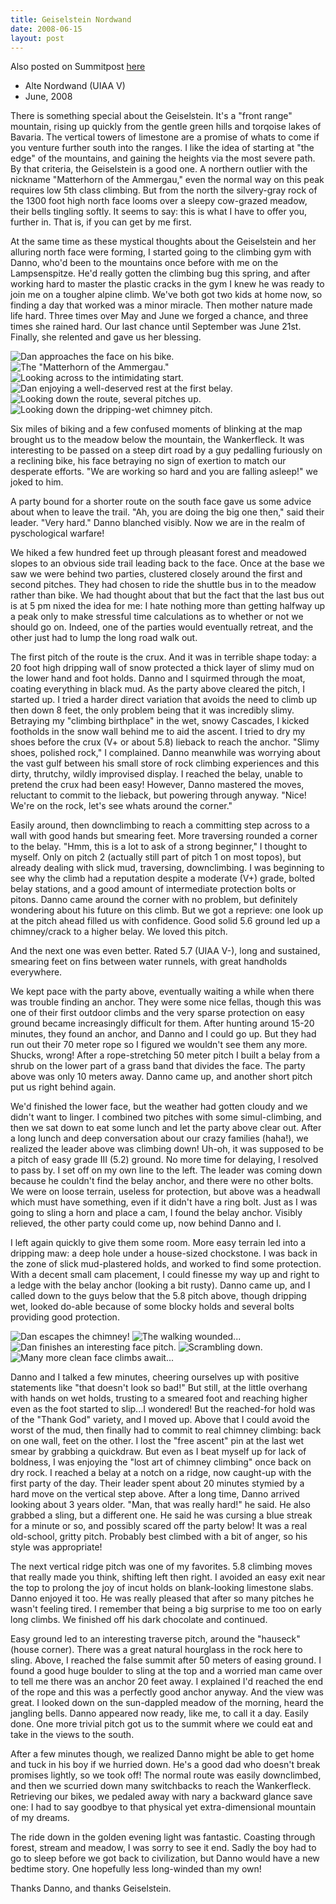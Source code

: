 ```yaml
---
title: Geiselstein Nordwand
date: 2008-06-15
layout: post
---
```


Also posted on Summitpost [here](http://www.summitpost.org/geiselstein-alte-nordwand/414600)

* Alte Nordwand (UIAA V)
* June, 2008

There is something special about the Geiselstein. It's a "front range"
mountain, rising up quickly from the gentle green hills and torqoise
lakes of Bavaria. The vertical towers of limestone are a promise of
whats to come if you venture further south into the ranges.  I like
the idea of starting at "the edge" of the mountains, and gaining the
heights via the most severe path. By that criteria, the Geiselstein is
a good one. A northern outlier with the nickname "Matterhorn of the
Ammergau," even the normal way on this peak requires low 5th class
climbing. But from the north the silvery-gray rock of the 1300 foot
high north face looms over a sleepy cow-grazed meadow, their bells
tingling softly. It seems to say: this is what I have to offer you,
further in.  That is, if you can get by me first.

At the same time as these mystical thoughts about the Geiselstein and
her alluring north face were forming, I started going to the climbing
gym with Danno, who'd been to the mountains once before with me on the
Lampsenspitze. He'd really gotten the climbing bug this spring, and
after working hard to master the plastic cracks in the gym I knew
he was ready to join me on a tougher alpine climb. We've both got two
kids at home now, so finding a day that worked was a minor
miracle. Then mother nature made life hard. Three times over May and
June we forged a chance, and three times she rained hard. Our last chance
until September was June 21st. Finally, she relented and gave us her
blessing.

![Dan approaches the face on his bike.](images/articles/trips/2008/geiselstein-1.jpg)
![The "Matterhorn of the Ammergau."](images/articles/trips/2008/geiselstein-2.jpg)
![Looking across to the intimidating start.](images/articles/trips/2008/geiselstein-3.jpg)
![Dan enjoying a well-deserved rest at the first belay.](images/articles/trips/2008/geiselstein-4.jpg)
![Looking down the route, several pitches up.](images/articles/trips/2008/geiselstein-6.jpg)
![Looking down the dripping-wet chimney pitch.](images/articles/trips/2008/geiselstein-7.jpg)

Six miles of biking and a few confused moments of blinking at the map
brought us to the meadow below the mountain, the Wankerfleck. It was
interesting to be passed on a steep dirt road by a guy pedalling
furiously on a reclining bike, his face betraying no sign of exertion
to match our desperate efforts. "We are working so hard and you are
falling asleep!" we joked to him.

A party bound for a shorter route on the south face gave us some
advice about when to leave the trail. "Ah, you are doing the big one
then," said their leader. "Very hard." Danno blanched visibly. Now we are
in the realm of pyschological warfare!

We hiked a few hundred feet up through pleasant forest and meadowed
slopes to an obvious side trail leading back to the face. Once at the
base we saw we were behind two parties, clustered closely around the
first and second pitches. They had chosen to ride the shuttle bus in
to the meadow rather than bike. We had thought about that but the fact
that the last bus out is at 5 pm nixed the idea for me: I hate nothing
more than getting halfway up a peak only to make stressful time
calculations as to whether or not we should go on. Indeed, one of the
parties would eventually retreat, and the other just had to lump the
long road walk out.

The first pitch of the route is the crux. And it was in terrible shape
today: a 20 foot high dripping wall of snow protected a thick layer of
slimy mud on the lower hand and foot holds. Danno and I squirmed
through the moat, coating everything in black mud. As the party above
cleared the pitch, I started up. I tried a harder direct variation that
avoids the need to climb up then down 8 feet, the only problem being
that it was incredibly slimy. Betraying my "climbing birthplace" in
the wet, snowy Cascades, I kicked footholds in the snow wall behind me
to aid the ascent. I tried to dry my shoes before the crux (V+ or
about 5.8) lieback to reach the anchor. "Slimy shoes, polished rock,"
I complained. Danno meanwhile was worrying about the vast gulf between
his small store of rock climbing experiences and this dirty, thrutchy,
wildly improvised display. I reached the belay, unable to pretend the
crux had been easy! However, Danno mastered the moves, reluctant to commit
to the lieback, but powering through anyway. "Nice! We're on the rock,
let's see whats around the corner."

Easily around, then downclimbing to reach a committing step across to
a wall with good hands but smearing feet. More traversing rounded a
corner to the belay. "Hmm, this is a lot to ask of a strong beginner,"
I thought to myself. Only on pitch 2 (actually still part of pitch 1
on most topos), but already dealing with slick mud, traversing,
downclimbing. I was beginning to see why the climb had a reputation
despite a moderate (V+) grade, bolted belay stations, and a good
amount of intermediate protection bolts or pitons. Danno came around
the corner with no problem, but definitely wondering about his future
on this climb. But we got a reprieve: one look up at the pitch ahead
filled us with confidence. Good solid 5.6 ground led up a
chimney/crack to a higher belay. We loved this pitch. 

And the next one
was even better. Rated 5.7 (UIAA V-), long and sustained, smearing
feet on fins between water runnels, with great handholds everywhere.

We kept pace with the party above, eventually waiting a while when
there was trouble finding an anchor. They were some nice fellas,
though this was one of their first outdoor climbs and the
very sparse protection on easy ground became increasingly
difficult for them. After hunting around 15-20 minutes, they found an anchor,
and Danno and I could go up. But they had run out their 70 meter rope
so I figured we wouldn't see them any more. Shucks, wrong! After a
rope-stretching 50 meter pitch I built a belay from a shrub on the
lower part of a grass band that divides the face. The party above was
only 10 meters away. Danno came up, and another short pitch put us
right behind again.

We'd finished the lower face, but the weather had gotten cloudy and we
didn't want to linger. I combined two pitches with some
simul-climbing, and then we sat down to eat some lunch and let the
party above clear out. After a long lunch and deep conversation about
our crazy families (haha!), we realized the leader above was climbing
down! Uh-oh, it was supposed to be a pitch of easy grade III (5.2)
ground. No more time for delaying, I resolved to pass by. I set off on
my own line to the left. The leader was coming down because he
couldn't find the belay anchor, and there were no other bolts. We were
on loose terrain, useless for protection, but above was a headwall
which must have something, even if it didn't have a ring bolt. Just as
I was going to sling a horn and place a cam, I found the belay
anchor. Visibly relieved, the other party could come up, now behind
Danno and I.

I left again quickly to give them some room. More easy
terrain led into a dripping maw: a deep hole under a house-sized
chockstone. I was back in the zone of slick mud-plastered holds, and
worked to find some protection. With a decent small cam placement, I
could finesse my way up and right to a ledge with the belay anchor
(looking a bit rusty). Danno came up, and I called down to the
guys below that the 5.8 pitch above, though dripping wet, looked
do-able because of some blocky holds and several bolts providing good
protection.

![Dan escapes the chimney!](images/articles/trips/2008/geiselstein-8.jpg)
![The walking wounded...](images/articles/trips/2008/geiselstein-9.jpg)
![Dan finishes an interesting face pitch.](images/articles/trips/2008/geiselstein-10.jpg)
![Scrambling down.](images/articles/trips/2008/geiselstein-12.jpg)
![Many more clean face climbs await...](images/articles/trips/2008/geiselstein-15.jpg)

Danno and I talked a few minutes, cheering ourselves up with positive
statements like "that doesn't look so bad!" But still, at the little
overhang with hands on wet holds, trusting to a smeared foot and
reaching higher even as the foot started to slip...I wondered! But the
reached-for hold was of the "Thank God" variety, and I moved up. Above
that I could avoid the worst of the mud, then finally had to commit to
real chimney climbing: back on one wall, feet on the other. I lost the
"free ascent" pin at the last wet smear by grabbing a quickdraw. But
even as I beat myself up for lack of boldness, I was enjoying the
"lost art of chimney climbing" once back on dry rock. I reached a
belay at a notch on a ridge, now caught-up with the first party of the
day. Their leader spent about 20 minutes stymied by a hard move on the
vertical step above. After a long time, Danno arrived looking about 3
years older. "Man, that was really hard!" he said. He also grabbed a
sling, but a different one. He said he was cursing a blue streak for a
minute or so, and possibly scared off the party below! It was a real
old-school, gritty pitch. Probably best climbed with a bit of anger,
so his style was appropriate!

The next vertical ridge pitch was one of my favorites. 5.8 climbing
moves that really made you think, shifting left then right. I avoided
an easy exit near the top to prolong the joy of incut holds on
blank-looking limestone slabs. Danno enjoyed it too. He was really
pleased that after so many pitches he wasn't feeling tired. I remember
that being a big surprise to me too on early long climbs. We finished
off his dark chocolate and continued. 

Easy ground led to an interesting traverse pitch, around the "hauseck"
(house corner). There was a great natural hourglass in the rock here
to sling. Above, I reached the false summit after 50 meters of easing
ground. I found a good huge boulder to sling at the top and a worried
man came over to tell me there was an anchor 20 feet away. I explained
I'd reached the end of the rope and this was a perfectly good anchor
anyway. And the view was great. I looked down on the sun-dappled
meadow of the morning, heard the jangling bells. Danno appeared now
ready, like me, to call it a day. Easily done. One more trivial pitch
got us to the summit where we could eat and take in the views to the
south.

After a few minutes though, we realized Danno might be able to get
home and tuck in his boy if we hurried down. He's a good dad who
doesn't break promises lightly, so we took off! The normal route was
easily downclimbed, and then we scurried down many switchbacks to
reach the Wankerfleck. Retrieving our bikes, we pedaled away with nary
a backward glance save one: I had to say goodbye to that physical yet
extra-dimensional mountain of my dreams. 

The ride down in the golden evening light was fantastic. Coasting
through forest, stream and meadow, I was sorry to see it end. Sadly
the boy had to go to sleep before we got back to civilization, but
Danno would have a new bedtime story. One hopefully less long-winded than
my own!

Thanks Danno, and thanks Geiselstein.

